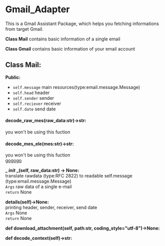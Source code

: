 # Gmail_Adapter
This is a Gmail Assistant Package, which helps you fetching informations from target Gmail.

**Class Mail** contains basic information of a single email

**Class Gmail** contains basic information of your email account

## Class Mail:
**Public:**
- `self.message` main resources(type:email.message.Message)
- `self.head` header
- `self.sender` sender
- `self.reciever` receiver
- `self.date` send date

#### **decode_raw_mes(raw_data:str)->str:**  
you won't be using this fuction

#### **decode_mes_ele(mes:str)->str:**  
you won't be using this fuction  
[gogogo](#Gmail_Adapter)

**_ _init_ _(self, raw_data:str) -> None:**  
translate rawdata (type:RFC 2822) to readable self.message (type:email.message.Message)  
`Args` raw data of a single e-mail  
`return` None

**details(self)->None:**  
printing header, sender, receiver, send date  
`Args` None  
`return` None

**def download_attachment(self, path:str, coding_style="utf-8")->None:**
    
**def decode_context(self)->str:**
